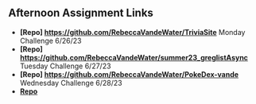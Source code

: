 ## Afternoon Assignment Links

* **[Repo] https://github.com/RebeccaVandeWater/TriviaSite** Monday Challenge 6/26/23
* **[Repo] https://github.com/RebeccaVandeWater/summer23_greglistAsync** Tuesday Challenge 6/27/23
* **[Repo] https://github.com/RebeccaVandeWater/PokeDex-vande** Wednesday Challenge 6/28/23
* **[Repo](https://github.com/RebeccaVandeWater/<ASSIGNMENT_REPO>)**
